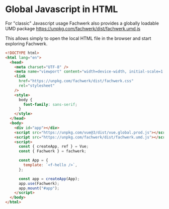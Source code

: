 # Global Javascript in HTML

For "classic" Javascript usage Fachwerk also provides a globally loadable UMD package https://unpkg.com/fachwerk/dist/fachwerk.umd.js

This allows simply to open the local HTML file in the browser and start exploring Fachwerk.

```html
<!DOCTYPE html>
<html lang="en">
  <head>
    <meta charset="UTF-8" />
    <meta name="viewport" content="width=device-width, initial-scale=1.0" />
    <link
      href="https://unpkg.com/fachwerk/dist/fachwerk.css"
      rel="stylesheet"
    />
    <style>
      body {
        font-family: sans-serif;
      }
    </style>
  </head>
  <body>
    <div id="app"></div>
    <script src="https://unpkg.com/vue@3/dist/vue.global.prod.js"></script>
    <script src="https://unpkg.com/fachwerk/dist/fachwerk.umd.js"></script>
    <script>
      const { createApp, ref } = Vue;
      const { Fachwerk } = fachwerk;

      const App = {
        template: `<f-hello />`,
      };

      const app = createApp(App);
      app.use(Fachwerk);
      app.mount("#app");
    </script>
  </body>
</html>
```
